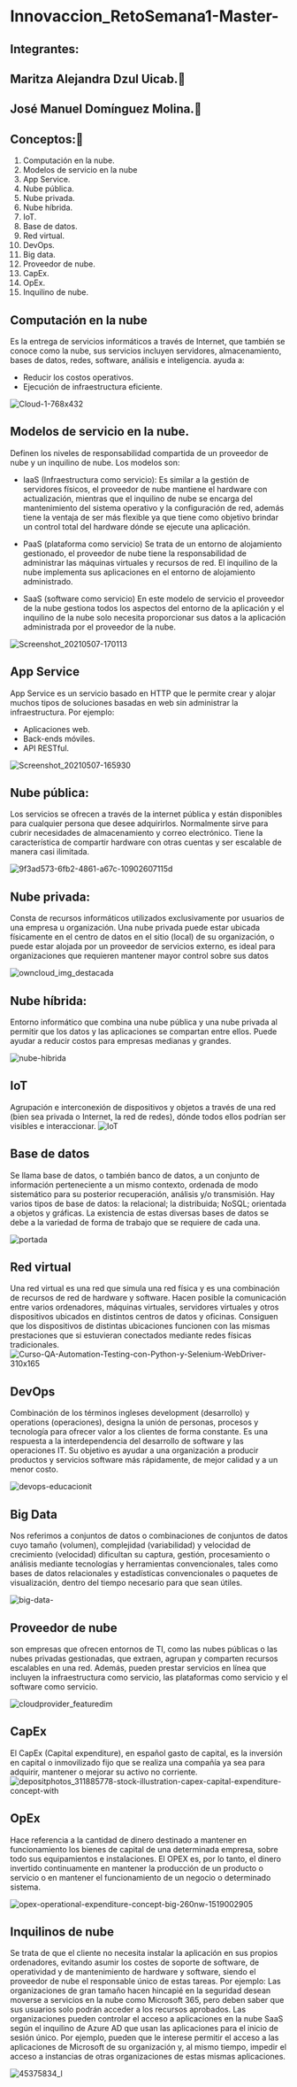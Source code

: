 # Innovaccion_RetoSemana1-Master-

## Integrantes:
## Maritza Alejandra Dzul Uicab.👩
## José Manuel Domínguez Molina.👨

## Conceptos:📝

1.	Computación en la nube.
2.	Modelos de servicio en la nube
3.	App Service.
4.	Nube pública.
5.	Nube privada.
6.	Nube híbrida.
7.	IoT.
8.	Base de datos.
9.	Red virtual.
10.	DevOps.
11.	Big data.
12.	Proveedor de nube.
13.	CapEx.
14.	OpEx.
15.	Inquilino de nube.

## Computación en la nube
Es la entrega de servicios informáticos a través de Internet, que también se conoce como la nube, sus servicios incluyen servidores, almacenamiento, bases de datos, redes, software, análisis e inteligencia. ayuda a:
* Reducir los costos operativos.
* Ejecución de infraestructura eficiente.

![Cloud-1-768x432](https://user-images.githubusercontent.com/50337875/117512885-18059780-af56-11eb-90b1-fad63ddcef63.jpg)

## Modelos de servicio en la nube.
Definen los niveles de responsabilidad compartida de un proveedor de nube y un inquilino de nube.
Los modelos son: 
* IaaS (Infraestructura como servicio): 
Es similar a la gestión de servidores físicos, el proveedor de nube mantiene el hardware con actualización, mientras que el inquilino de nube se encarga del mantenimiento del sistema operativo y la configuración de red, además tiene la ventaja de ser más flexible ya que tiene como objetivo brindar un control total del hardware dónde se ejecute una aplicación.
* PaaS (plataforma como servicio)
Se trata de un entorno de alojamiento gestionado, el proveedor de nube tiene la responsabilidad de administrar las máquinas virtuales y recursos de red. El inquilino de la nube implementa sus aplicaciones en el entorno de alojamiento administrado. 

* SaaS (software como servicio) 
En este modelo de servicio el proveedor de la nube gestiona todos los aspectos del entorno de la aplicación y el inquilino de la nube solo necesita proporcionar sus datos a la aplicación administrada por el proveedor de la nube.

![Screenshot_20210507-170113](https://user-images.githubusercontent.com/50337875/117512776-e68ccc00-af55-11eb-9b7e-5558c4e933f0.png)


## App Service 
App Service es un servicio basado en HTTP que le permite crear y alojar muchos tipos de soluciones basadas en web sin administrar la infraestructura. Por ejemplo: 
* Aplicaciones web.
* Back-ends móviles.
* API RESTful.

![Screenshot_20210507-165930](https://user-images.githubusercontent.com/50337875/117512655-a6c5e480-af55-11eb-8c75-ea2c415a4393.png)


## Nube pública: 
Los servicios se ofrecen a través de la internet pública y están disponibles para cualquier persona que desee adquirirlos. Normalmente sirve para cubrir necesidades de almacenamiento y correo electrónico. Tiene la característica de compartir hardware con otras cuentas y ser escalable de manera casi ilimitada.


![9f3ad573-6fb2-4861-a67c-10902607115d](https://user-images.githubusercontent.com/50337875/117512366-17203600-af55-11eb-9b67-aa1eafab7055.jpg)


## Nube privada:  
Consta de recursos informáticos utilizados exclusivamente por usuarios de una empresa u organización. Una nube privada puede estar ubicada físicamente en el centro de datos en el sitio (local) de su organización, o puede estar alojada por un proveedor de servicios externo, es ideal para organizaciones que requieren mantener mayor control sobre sus datos

![owncloud_img_destacada](https://user-images.githubusercontent.com/50337875/117512332-0a034700-af55-11eb-8a91-63280b01626a.jpg)

## Nube híbrida:  
Entorno informático que combina una nube pública y una nube privada al permitir que los datos y las aplicaciones se compartan entre ellos. Puede ayudar a reducir costos para empresas medianas y grandes.

![nube-hibrida](https://user-images.githubusercontent.com/50337875/117512306-fa83fe00-af54-11eb-955f-e04e187f964f.jpg)


## IoT
Agrupación e interconexión de dispositivos y objetos a través de una red (bien sea privada o Internet, la red de redes), dónde todos ellos podrían ser visibles e interaccionar. 
![IoT](https://user-images.githubusercontent.com/50337875/117512265-e6400100-af54-11eb-9d0b-9f8d54b5a122.jpeg)


## Base de datos
Se llama base de datos, o también banco de datos, a un conjunto de información perteneciente a un mismo contexto, ordenada de modo sistemático para su posterior recuperación, análisis y/o transmisión. Hay varios tipos de base de datos: la relacional; la distribuida; NoSQL; orientada a objetos y gráficas. La existencia de estas diversas bases de datos se debe a la variedad de forma de trabajo que se requiere de cada una.

![portada](https://user-images.githubusercontent.com/50337875/117512200-ca3c5f80-af54-11eb-8891-b290d6cbc105.jpg)


## Red virtual 
Una red virtual es una red que simula una red física y es una combinación de recursos de red de hardware y software. Hacen posible la comunicación entre varios ordenadores, máquinas virtuales, servidores virtuales y otros dispositivos ubicados en distintos centros de datos y oficinas. Consiguen que los dispositivos de distintas ubicaciones funcionen con las mismas prestaciones que si estuvieran conectados mediante redes físicas tradicionales.
![Curso-QA-Automation-Testing-con-Python-y-Selenium-WebDriver-310x165](https://user-images.githubusercontent.com/50337875/117512933-32d80c00-af56-11eb-8a84-2cfc948a1054.jpg)


## DevOps
Combinación de los términos ingleses development (desarrollo) y operations (operaciones), designa la unión de personas, procesos y tecnología para ofrecer valor a los clientes de forma constante. Es una respuesta a la interdependencia del desarrollo de software y las operaciones IT. Su objetivo es ayudar a una organización a producir productos y servicios software más rápidamente, de mejor calidad y a un menor costo.

![devops-educacionit](https://user-images.githubusercontent.com/50337875/117512946-3bc8dd80-af56-11eb-8e2d-c9773abdbc4b.jpg)

## Big Data
Nos referimos a conjuntos de datos o combinaciones de conjuntos de datos cuyo tamaño (volumen), complejidad (variabilidad) y velocidad de crecimiento (velocidad) dificultan su captura, gestión, procesamiento o análisis mediante tecnologías y herramientas convencionales, tales como bases de datos relacionales y estadísticas   convencionales o paquetes de visualización, dentro del tiempo necesario para que sean útiles.

![big-data-](https://user-images.githubusercontent.com/50337875/117513218-e7722d80-af56-11eb-922b-e4faeeb54abc.jpg)


## Proveedor de nube
son empresas que ofrecen entornos de TI, como las nubes públicas o las nubes privadas gestionadas, que extraen, agrupan y comparten recursos escalables en una red. Además, pueden prestar servicios en línea que incluyen la infraestructura como servicio, las plataformas como servicio y el software como servicio.

![cloudprovider_featuredim](https://user-images.githubusercontent.com/50337875/117513241-f0fb9580-af56-11eb-854c-b8dfb9f1bcaa.jpg)

## CapEx
El CapEx (Capital expenditure), en español gasto de capital, es la inversión en capital o inmovilizado fijo que se realiza una compañía ya sea para adquirir, mantener o mejorar su activo no corriente.
![depositphotos_311885778-stock-illustration-capex-capital-expenditure-concept-with](https://user-images.githubusercontent.com/50337875/117513270-fa84fd80-af56-11eb-9325-e230b8c313af.jpg)


## OpEx
Hace referencia a la cantidad de dinero destinado a mantener en funcionamiento los bienes de capital de una determinada empresa, sobre todo sus equipamientos e instalaciones. El OPEX es, por lo tanto, el dinero invertido continuamente en mantener la producción de un producto o servicio o en mantener el funcionamiento de un negocio o determinado sistema. 

![opex-operational-expenditure-concept-big-260nw-1519002905](https://user-images.githubusercontent.com/50337875/117513294-07a1ec80-af57-11eb-991e-fc0694fa7b53.jpg)



## Inquilinos de nube
Se trata de que el cliente no necesita instalar la aplicación en sus propios ordenadores, evitando asumir los costes de soporte de software, de operatividad y de mantenimiento de hardware y software, siendo el proveedor de nube el responsable único de estas tareas. Por ejemplo: Las organizaciones de gran tamaño hacen hincapié en la seguridad desean moverse a servicios en la nube como Microsoft 365, pero deben saber que sus usuarios solo podrán acceder a los recursos aprobados. Las organizaciones pueden controlar el acceso a aplicaciones en la nube SaaS según el inquilino de Azure AD que usan las aplicaciones para el inicio de sesión único. Por ejemplo, pueden que le interese permitir el acceso a las aplicaciones de Microsoft de su organización y, al mismo tiempo, impedir el acceso a instancias de otras organizaciones de estas mismas aplicaciones.

![45375834_l](https://user-images.githubusercontent.com/50337875/117513346-1d171680-af57-11eb-9521-544073f9fe8b.jpg)












